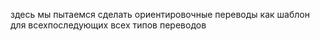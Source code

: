 здесь мы пытаемся сделать ориентировочные переводы
как шаблон для всехпоследующих всех типов переводов
